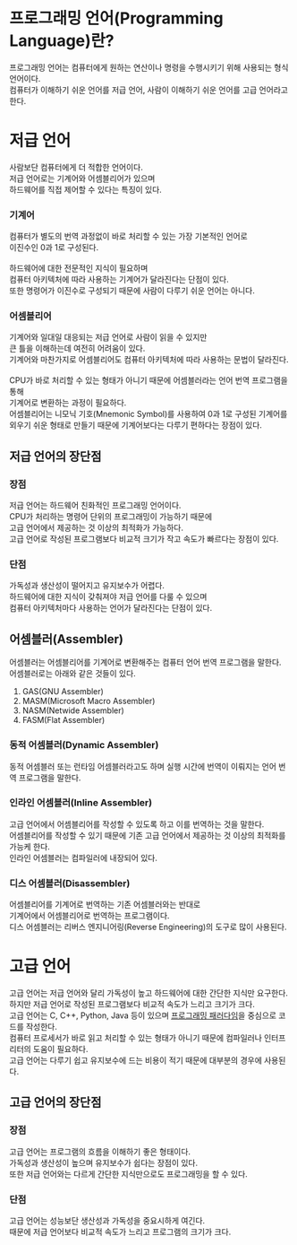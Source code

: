 # 프로그래밍 언어(Programming Language)란?
프로그래밍 언어는 컴퓨터에게 원하는 연산이나 명령을 수행시키기 위해 사용되는 형식언어이다.<br/>
컴퓨터가 이해하기 쉬운 언어를 저급 언어, 사람이 이해하기 쉬운 언어를 고급 언어라고 한다.
# 저급 언어
사람보단 컴퓨터에게 더 적합한 언어이다.<br/>
저급 언어로는 기계어와 어셈블리어가 있으며<br/>
하드웨어를 직접 제어할 수 있다는 특징이 있다.
### 기계어
컴퓨터가 별도의 번역 과정없이 바로 처리할 수 있는 가장 기본적인 언어로<br/>
이진수인 0과 1로 구성된다.<br/>
<br/>
하드웨어에 대한 전문적인 지식이 필요하며<br/>
컴퓨터 아키텍처에 따라 사용하는 기계어가 달라진다는 단점이 있다.<br/>
또한 명령어가 이진수로 구성되기 때문에 사람이 다루기 쉬운 언어는 아니다.

### 어셈블리어
기계어와 일대일 대응되는 저급 언어로 사람이 읽을 수 있지만<br/>
큰 틀을 이해하는데 여전히 어려움이 있다.<br/>
기계어와 마찬가지로 어셈블리어도 컴퓨터 아키텍처에 따라 사용하는 문법이 달라진다.<br/>
<br/>
CPU가 바로 처리할 수 있는 형태가 아니기 때문에 어셈블러라는 언어 번역 프로그램을 통해<br/>
기계어로 변환하는 과정이 필요하다.<br/>
어셈블리어는 니모닉 기호(Mnemonic Symbol)를 사용하여 0과 1로 구성된 기계어를<br/>
외우기 쉬운 형태로 만들기 때문에 기계어보다는 다루기 편하다는 장점이 있다.

## 저급 언어의 장단점
### 장점
저급 언어는 하드웨어 친화적인 프로그래밍 언어이다.<br/>
CPU가 처리하는 명령어 단위의 프로그래밍이 가능하기 때문에<br/>
고급 언어에서 제공하는 것 이상의 최적화가 가능하다.<br/>
고급 언어로 작성된 프로그램보다 비교적 크기가 작고 속도가 빠르다는 장점이 있다.
### 단점
가독성과 생산성이 떨어지고 유지보수가 어렵다.<br/>
하드웨어에 대한 지식이 갖춰져야 저급 언어를 다룰 수 있으며<br/>
컴퓨터 아키텍처마다 사용하는 언어가 달라진다는 단점이 있다.
## 어셈블러(Assembler)
어셈블러는 어셈블리어를 기계어로 변환해주는 컴퓨터 언어 번역 프로그램을 말한다.<br/>
어셈블러로는 아래와 같은 것들이 있다.

1. GAS(GNU Assembler)
2. MASM(Microsoft Macro Assembler)
3. NASM(Netwide Assembler)
4. FASM(Flat Assembler)
### 동적 어셈블러(Dynamic Assembler)
동적 어셈블러 또는 런타임 어셈블러라고도 하며 실행 시간에 번역이 이뤄지는 언어 번역 프로그램을 말한다.
### 인라인 어셈블러(Inline Assembler)
고급 언어에서 어셈블리어를 작성할 수 있도록 하고 이를 번역하는 것을 말한다.<br/>
어셈블리어를 작성할 수 있기 때문에 기존 고급 언어에서 제공하는 것 이상의 최적화를 가능케 한다.<br/>
인라인 어셈블러는 컴파일러에 내장되어 있다.
### 디스 어셈블러(Disassembler)
어셈블리어를 기계어로 번역하는 기존 어셈블러와는 반대로<br/>
기계어에서 어셈블리어로 번역하는 프로그램이다.<br/>
디스 어셈블러는 리버스 엔지니어링(Reverse Engineering)의 도구로 많이 사용된다.
# 고급 언어
고급 언어는 저급 언어와 달리 가독성이 높고 하드웨어에 대한 간단한 지식만 요구한다.<br/>
하지만 저급 언어로 작성된 프로그램보다 비교적 속도가 느리고 크기가 크다.<br/>
고급 언어는 C, C++, Python, Java 등이 있으며 [프로그래밍 패러다임](./PL2.md)을 중심으로 코드를 작성한다.<br/>
컴퓨터 프로세서가 바로 읽고 처리할 수 있는 형태가 아니기 때문에 컴파일러나 인터프리터의 도움이 필요하다.<br/>
고급 언어는 다루기 쉽고 유지보수에 드는 비용이 적기 때문에 대부분의 경우에 사용된다.
## 고급 언어의 장단점
### 장점
고급 언어는 프로그램의 흐름을 이해하기 좋은 형태이다.<br/>
가독성과 생산성이 높으며 유지보수가 쉽다는 장점이 있다.<br/>
또한 저급 언어와는 다르게 간단한 지식만으로도 프로그래밍을 할 수 있다.
### 단점
고급 언어는 성능보단 생산성과 가독성을 중요시하게 여긴다.<br/>
때문에 저급 언어보다 비교적 속도가 느리고 프로그램의 크기가 크다.